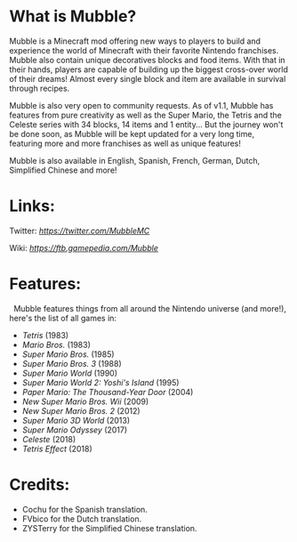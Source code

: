 # What is Mubble?
Mubble is a Minecraft mod offering new ways to players to build and experience the world of Minecraft with their favorite Nintendo franchises. Mubble also contain unique decoratives blocks and food items. With that in their hands, players are capable of building up the biggest cross-over world of their dreams! Almost every single block and item are available in survival through recipes.

Mubble is also very open to community requests. As of v1.1, Mubble has features from pure creativity as well as the Super Mario, the Tetris and the Celeste series with 34 blocks, 14 items and 1 entity... But the journey won't be done soon, as Mubble will be kept updated for a very long time, featuring more and more franchises as well as unique features!

Mubble is also available in English, Spanish, French, German, Dutch, Simplified Chinese and more!

# Links:
Twitter: *https://twitter.com/MubbleMC*

Wiki: *https://ftb.gamepedia.com/Mubble*

# Features:
  Mubble features things from all around the Nintendo universe (and more!), here's the list of all games in:
* *Tetris* (1983)
* *Mario Bros.* (1983)
* *Super Mario Bros.* (1985)
* *Super Mario Bros. 3* (1988)
* *Super Mario World* (1990)
* *Super Mario World 2: Yoshi's Island* (1995)
* *Paper Mario: The Thousand-Year Door* (2004)
* *New Super Mario Bros. Wii* (2009)
* *New Super Mario Bros. 2* (2012)
* *Super Mario 3D World* (2013)
* *Super Mario Odyssey* (2017)
* *Celeste* (2018)
* *Tetris Effect* (2018)

# Credits:
* Cochu for the Spanish translation.
* FVbico for the Dutch translation.
* ZYSTerry for the Simplified Chinese translation.
